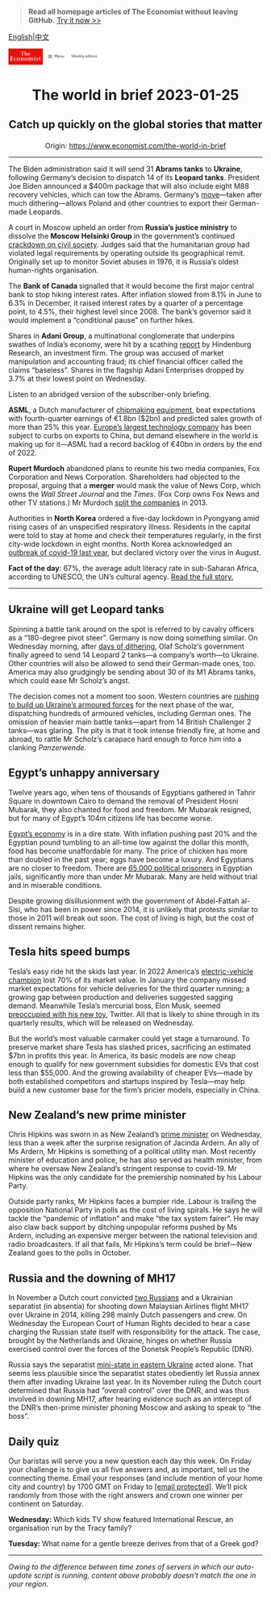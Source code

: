> **Read all homepage articles of The Economist without leaving GitHub.** [Try it now >>](https://arielherself.github.io/te)

[English](https://github.com/arielherself/espresso/blob/main/README.md)|[中文](https://github-com.translate.goog/arielherself/espresso/blob/main/README.md?_x_tr_sl=en&_x_tr_tl=zh-CN&_x_tr_hl=zh-CN&_x_tr_pto=wapp)



![The Economist](menubar.png)

# <p align="center">The world in brief 2023-01-25</p>

## <p align="center">Catch up quickly on the global stories that matter</p>

<p align="center">Origin: <a href="https://www.economist.com/the-world-in-brief">https://www.economist.com/the-world-in-brief</a><hr>

The Biden administration said it will send 31 <strong>Abrams tanks</strong> to <strong>Ukraine</strong>, following Germany’s decision to dispatch 14 of its <strong>Leopard tanks</strong>. President Joe Biden announced a $400m package that will also include eight M88 recovery vehicles, which can tow the Abrams. Germany’s [move](https://www.economist.com/leaders/2023/01/25/nato-members-are-right-to-send-tanks-to-ukraine)—taken after much dithering—allows Poland and other countries to export their German-made Leopards.

A court in Moscow upheld an order from <strong>Russia’s justice ministry</strong> to dissolve the <strong>Moscow Helsinki Group</strong> in the government’s continued [crackdown on civil society](https://www.economist.com/europe/2022/01/01/memorial-a-seminal-human-rights-group-in-russia). Judges said that the humanitarian group had violated legal requirements by operating outside its geographical remit. Originally set up to monitor Soviet abuses in 1976, it is Russia’s oldest human-rights organisation.

The <strong>Bank of Canada </strong>signalled that it would become the first major central bank to stop hiking interest rates. After inflation slowed from 8.1% in June to 6.3% in December, it raised interest rates by a quarter of a percentage point, to 4.5%, their highest level since 2008. The bank’s governor said it would implement a “conditional pause” on further hikes.

Shares in <strong>Adani Group</strong>, a multinational conglomerate that underpins swathes of India’s economy, were hit by a scathing [report](https://www.economist.com/business/2021/06/19/a-strange-news-report-briefly-rattles-the-adani-group) by Hindenburg Research, an investment firm. The group was accused of market manipulation and accounting fraud; its chief financial officer called the claims “baseless”. Shares in the flagship Adani Enterprises dropped by 3.7% at their lowest point on Wednesday.

Listen to an abridged version of the subscriber-only briefing.

<strong>ASML</strong>, a Dutch manufacturer of [chipmaking equipment](https://www.economist.com/business/2020/02/29/how-asml-became-chipmakings-biggest-monopoly), beat expectations with fourth-quarter earnings of €1.8bn ($2bn) and predicted sales growth of more than 25% this year. [Europe’s largest technology company](https://www.economist.com/business/in-the-global-chips-arms-race-europe-makes-its-move/21807603) has been subject to curbs on exports to China, but demand elsewhere in the world is making up for it—ASML had a record backlog of €40bn in orders by the end of 2022.

<strong>Rupert Murdoch</strong> abandoned plans to reunite his two media companies, Fox Corporation and News Corporation. Shareholders had objected to the proposal, arguing that a <strong>merger</strong> would mask the value of News Corp, which owns the <em>Wall Street Journal</em> and the <em>Times</em>. (Fox Corp owns Fox News and other TV stations.) Mr Murdoch [split the companies](https://www.economist.com/business/2013/06/22/murdoch-20) in 2013.

Authorities in <strong>North Korea</strong> ordered a five-day lockdown in Pyongyang amid rising cases of an unspecified respiratory illness. Residents in the capital were told to stay at home and check their temperatures regularly, in the first city-wide lockdown in eight months. North Korea acknowledged an [outbreak of covid-19 last year](https://www.economist.com/asia/2022/05/14/north-korea-admits-it-has-an-outbreak-of-covid-19), but declared victory over the virus in August.

<strong>Fact of the day</strong>: 67%, the average adult literacy rate in sub-Saharan Africa, according to UNESCO, the UN’s cultural agency. [Read the full story.](https://www.economist.com/middle-east-and-africa/2023/01/19/why-zimbabwes-schools-have-taken-to-selling-chickens)

----------

## Ukraine will get Leopard tanks

Spinning a battle tank around on the spot is referred to by cavalry officers as a “180-degree pivot steer”. Germany is now doing something similar. On Wednesday morning, after [days of dithering](https://www.economist.com/europe/2023/01/20/a-meeting-in-germany-approves-more-arms-for-ukraine-but-no-leopard-tanks), Olaf Scholz’s government finally agreed to send 14 Leopard 2 tanks—a company’s worth—to Ukraine. Other countries will also be allowed to send their German-made ones, too. America may also grudgingly be sending about 30 of its M1 Abrams tanks, which could ease Mr Scholz’s angst.

The decision comes not a moment too soon. Western countries are [rushing to build up Ukraine’s armoured forces](https://www.economist.com/europe/2023/01/22/what-western-armour-gives-ukraine-in-the-next-round-of-the-war) for the next phase of the war, dispatching hundreds of armoured vehicles, including German ones. The omission of heavier main battle tanks—apart from 14 British Challenger 2 tanks—was glaring. The pity is that it took intense friendly fire, at home and abroad, to rattle Mr Scholz’s carapace hard enough to force him into a clanking <em>Panzerwende</em>.

## Egypt’s unhappy anniversary

Twelve years ago, when tens of thousands of Egyptians gathered in Tahrir Square in downtown Cairo to demand the removal of President Hosni Mubarak, they also chanted for food and freedom. Mr Mubarak resigned, but for many of Egypt’s 104m citizens life has become worse.

[Egypt’s economy](https://www.economist.com/middle-east-and-africa/2022/04/21/why-egypt-isnt-open-for-business) is in a dire state. With inflation pushing past 20% and the Egyptian pound tumbling to an all-time low against the dollar this month, food has become unaffordable for many. The price of chicken has more than doubled in the past year; eggs have become a luxury. And Egyptians are no closer to freedom. There are [65,000 political prisoners](https://www.economist.com/middle-east-and-africa/2022/07/18/egypt-locks-up-terrorists-but-wont-say-which-terror-group-they-belong-to) in Egyptian jails, significantly more than under Mr Mubarak. Many are held without trial and in miserable conditions.

Despite growing disillusionment with the government of Abdel-Fattah al-Sisi, who has been in power since 2014, it is unlikely that protests similar to those in 2011 will break out soon. The cost of living is high, but the cost of dissent remains higher.

## Tesla hits speed bumps

Tesla’s easy ride hit the skids last year. In 2022 America’s [electric-vehicle champion](https://www.economist.com/business/2023/01/04/investors-conclude-that-tesla-is-a-carmaker-not-a-tech-firm) lost 70% of its market value. In January the company missed market expectations for vehicle deliveries for the third quarter running; a growing gap between production and deliveries suggested sagging demand. Meanwhile Tesla’s mercurial boss, Elon Musk, seemed [preoccupied with his new toy](https://www.economist.com/united-states/2022/12/01/elon-musk-is-showing-what-a-waste-of-time-twitter-can-be), Twitter. All that is likely to shine through in its quarterly results, which will be released on Wednesday. 

But the world’s most valuable carmaker could yet stage a turnaround. To preserve market share Tesla has slashed prices, sacrificing an estimated $7bn in profits this year. In America, its basic models are now cheap enough to qualify for new government subsidies for domestic EVs that cost less than $55,000. And the growing availability of cheaper EVs—made by both established competitors and startups inspired by Tesla—may help build a new customer base for the firm’s pricier models, especially in China.

## New Zealand’s new prime minister

Chris Hipkins was sworn in as New Zealand’s [prime minister](https://www.economist.com/asia/2023/01/23/jacinda-arderns-successor-is-unveiled) on Wednesday, less than a week after the surprise resignation of Jacinda Ardern. An ally of Ms Ardern, Mr Hipkins is something of a political utility man. Most recently minister of education and police, he has also served as health minister, from where he oversaw New Zealand’s stringent response to covid-19. Mr Hipkins was the only candidate for the premiership nominated by his Labour Party.

Outside party ranks, Mr Hipkins faces a bumpier ride. Labour is trailing the opposition National Party in polls as the cost of living spirals. He says he will tackle the “pandemic of inflation” and make “the tax system fairer”. He may also claw back support by ditching unpopular reforms pushed by Ms Ardern, including an expensive merger between the national television and radio broadcasters. If all that fails, Mr Hipkins’s term could be brief—New Zealand goes to the polls in October.

## Russia and the downing of MH17

In November a Dutch court convicted [two Russians](https://www.economist.com/europe/2020/03/08/the-dutch-put-four-men-on-trial-for-shooting-down-flight-mh17) and a Ukrainian separatist (in absentia) for shooting down Malaysian Airlines flight MH17 over Ukraine in 2014, killing 298 mainly Dutch passengers and crew. On Wednesday the European Court of Human Rights decided to hear a case charging the Russian state itself with responsibility for the attack. The case, brought by the Netherlands and Ukraine, hinges on whether Russia exercised control over the forces of the Donetsk People’s Republic (DNR).

Russia says the separatist [mini-state in eastern Ukraine](https://www.economist.com/the-economist-explains/2022/02/15/why-donetsk-and-luhansk-are-at-the-heart-of-the-ukraine-crisis) acted alone. That seems less plausible since the separatist states obediently let Russia annex them after invading Ukraine last year. In its November ruling the Dutch court determined that Russia had “overall control” over the DNR, and was thus involved in downing MH17, after hearing evidence such as an intercept of the DNR’s then-prime minister phoning Moscow and asking to speak to “the boss”.

## Daily quiz

Our baristas will serve you a new question each day this week. On Friday your challenge is to give us all five answers and, as important, tell us the connecting theme. Email your responses (and include mention of your home city and country) by 1700 GMT on Friday to [<span class="__cf_email__" data-cfemail="8fdefae6f5cafcfffdeafcfce0cfeaece0e1e0e2e6fcfba1ece0e2">[email&#160;protected]</span>](https://mail.google.com/mail/?view=cm&amp;fs=1&amp;tf=1&amp;to=QuizEspresso@economist.com). We’ll pick randomly from those with the right answers and crown one winner per continent on Saturday.

<strong>Wednesday: </strong>Which kids TV show featured International Rescue, an organisation run by the Tracy family?

<strong>Tuesday: </strong>What name for a gentle breeze derives from that of a Greek god?

----------

*Owing to the difference between time zones of servers in which our auto-update script is running, content above probably doesn't match the one in your region.*
